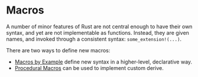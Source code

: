 # Macros

A number of minor features of Rust are not central enough to have their own
syntax, and yet are not implementable as functions. Instead, they are given
names, and invoked through a consistent syntax: `some_extension!(...)`.

There are two ways to define new macros:

* [Macros by Example] define new syntax in a higher-level, declarative way.
* [Procedural Macros] can be used to implement custom derive.

[Macros by Example]: macros-by-example.html
[Procedural Macros]: procedural-macros.html
[compiler plugins]: ../unstable-book/language-features/plugin.html
